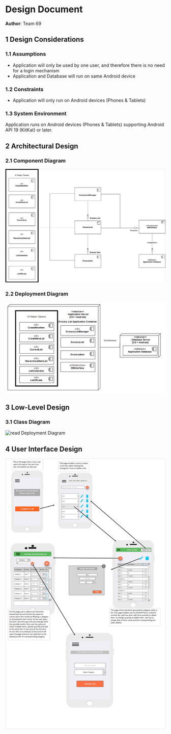 # Design Document

**Author**: Team 69

## 1 Design Considerations


### 1.1 Assumptions

- Application will only be used by one user, and therefore there is no need for a login mechanism
- Application and Database will run on same Android device

### 1.2 Constraints

-  Application will only run on Android devices (Phones & Tablets)

### 1.3 System Environment

Application runs on Android devices (Phones & Tablets) supporting Android API 19 (KitKat) or later.

## 2 Architectural Design


### 2.1 Component Diagram

![read Component Diagram](images/ComponentDiagram.PNG)

### 2.2 Deployment Diagram

![read Deployment Diagram](images/DeploymentDiagram.PNG)

## 3 Low-Level Design


### 3.1 Class Diagram

![read Deployment Diagram](images/design-team.png)


## 4 User Interface Design

![read User Interface Design](images/GUImockup.png)

